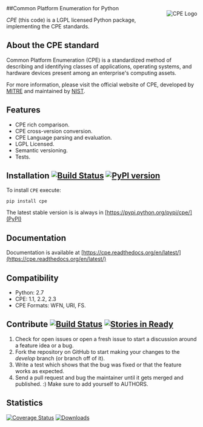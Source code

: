 <p align="center" style="float:right;"><img src="http://cpe.mitre.org/images/cpe_logo.gif" alt="CPE Logo" /> </p>
##Common Platform Enumeration for Python


*CPE* (this code) is a LGPL licensed Python package, implementing the
CPE standards.




About the CPE standard
----------------------

Common Platform Enumeration (CPE) is a standardized method of describing
and identifying classes of applications, operating systems, and hardware
devices present among an enterprise's computing assets.

For more information, please visit the official website of CPE,
developed by [MITRE](http://cpe.mitre.org/) and maintained by
[NIST](http://nvd.nist.gov/cpe.cfm).


Features
--------

- CPE rich comparison.
- CPE cross-version conversion.
- CPE Language parsing and evaluation.
- LGPL Licensed.
- Semantic versioning.
- Tests.


Installation [![Build Status](https://travis-ci.org/nilp0inter/cpe.png?branch=master)](https://travis-ci.org/nilp0inter/cpe) [![PyPI version](https://badge.fury.io/py/cpe.png)](http://badge.fury.io/py/cpe)
------------

To install `CPE` execute:

    pip install cpe

The latest stable version is is always in [https://pypi.python.org/pypi/cpe/](PyPI)


Documentation
-------------

Documentation is available at [https://cpe.readthedocs.org/en/latest/](https://cpe.readthedocs.org/en/latest/)


Compatibility
-------------

- Python: 2.7
- CPE: 1.1, 2.2, 2.3
- CPE Formats: WFN, URI, FS.


Contribute [![Build Status](https://travis-ci.org/nilp0inter/cpe.png?branch=develop)](https://travis-ci.org/nilp0inter/cpe) [![Stories in Ready](https://badge.waffle.io/nilp0inter/cpe.png?label=ready&title=Ready)](https://waffle.io/nilp0inter/cpe)
----------


1. Check for open issues or open a fresh issue to start a discussion
   around a feature idea or a bug.
2. Fork the repository on GitHub to start making your changes to the
   *develop* branch (or branch off of it).
3. Write a test which shows that the bug was fixed or that the feature
   works as expected.
4. Send a pull request and bug the maintainer until it gets merged and
   published. :) Make sure to add yourself to AUTHORS.


Statistics
----------

[![Coverage Status](https://coveralls.io/repos/galindale/cpe/badge.png)](https://coveralls.io/r/galindale/cpe)
[![Downloads](https://pypip.in/d/cpe/badge.png)](https://crate.io/packages/cpe)
